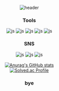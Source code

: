 <div align=center>
  
![header](https://capsule-render.vercel.app/api?type=Cylinder&color=auto&height=200&text=Hello%20~&fontAlign=70&)

### Tools
![js](https://img.shields.io/badge/JavaScript-F7DF1E?style=for-the-badge&logo=JavaScript&logoColor=white)
![js](https://img.shields.io/badge/Python-14354C?style=for-the-badge&logo=python&logoColor=white)
![js](https://img.shields.io/badge/React-20232A?style=for-the-badge&logo=react&logoColor=61DAFB)
![js](https://img.shields.io/badge/HTML-239120?style=for-the-badge&logo=html5&logoColor=white)
![js](https://img.shields.io/badge/Java-ED8B00?style=for-the-badge&logo=openjdk&logoColor=white)
### SNS
![js](https://img.shields.io/badge/Instagram-E4405F?style=for-the-badge&logo=instagram&logoColor=white)
![js](https://img.shields.io/badge/Gmail-D14836?style=for-the-badge&logo=gmail&logoColor=white)
![js](https://img.shields.io/badge/Blogger-FF5722?style=for-the-badge&logo=blogger&logoColor=white)<br><br>
[![Anurag's GitHub stats](https://github-readme-stats.vercel.app/api?username=jhkou5)](https://github.com/anuraghazra/github-readme-stats)<br>
[![Solved.ac Profile](http://mazassumnida.wtf/api/generate_badge?boj=jhkou5)](https://solved.ac/jhkou5)<br/>
### bye
<!--
**jhkou5/jhkou5** is a ✨ _special_ ✨ repository because its `README.md` (this file) appears on your GitHub profile.

Here are some ideas to get you started:

- 🔭 I’m currently working on ...
- 🌱 I’m currently learning ...
- 👯 I’m looking to collaborate on ...
- 🤔 I’m looking for help with ...
- 💬 Ask me about ...
- 📫 How to reach me: ...
- 😄 Pronouns: ...
- ⚡ Fun fact: ...
-->
</div>
